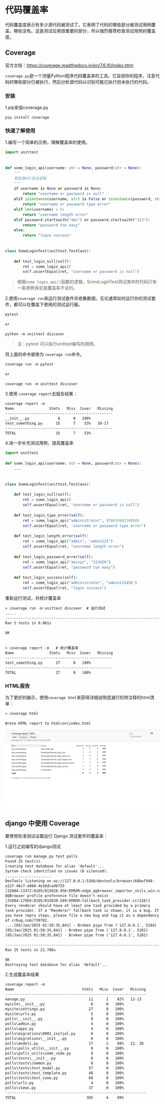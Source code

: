 # 代码覆盖率

代码覆盖度表示有多少源代码被测试了。它表明了代码的哪些部分被测试用例覆盖，哪些没有。这是测试应用很重要的部分，所以强烈推荐检查测试用例的覆盖度。

## Coverage

官方文档：https://coverage.readthedocs.io/en/7.6.10/index.html

`coverage.py`是一个测量Python程序代码覆盖率的工具。它监视你的程序，注意代码的哪些部分已被执行，然后分析源代码以识别可能已执行但未执行的代码。

### 安装

1.pip安装coverage.py

```shell
pip install coverage
```

### 快速了解使用

1.编写一个简单的示例，理解覆盖率的使用。

```python
import unittest


def some_login_api(username: str = None, password:str = None):
    """
    某登录API验证逻辑
    """
    if username is None or password is None:
        return "username or password is null"
    elif isinstance(username, str) is False or isinstance(password, str) is False:
        return "username or password type error"
    elif len(username) < 6:
        return "username length error"
    elif password.startswith("abc") or password.startswith("123"):
        return "password too easy"
    else:
        return "login success"


class SomeLoginTest(unittest.TestCase):

    def test_login_null(self):
        ret = some_login_api()
        self.assertEqual(ret, "username or password is null")
```
> 根据`some_login_api()`函数的逻辑，SomeLoginTest测试类中的代码只有一条用例肯定是覆盖率不全的。

2.使用`coverage run`来运行测试套件并收集数据。无论通常如何运行你的测试套件，都可以在覆盖下使用的测试运行器。

```shell
pytest

or 

python -m unittest discover
```
> 注：pytest 可以执行unittest编写的用例。

将上面的命令替换为 `coverage run`命令。

```shell
coverage run -m pytest

or 

coverage run -m unittest discover
```

3.使用 `coverage report`去报告结果：

```shell
coverage report -m
Name                Stmts   Miss  Cover   Missing
-------------------------------------------------
__init__.py             0      0   100%
test_something.py      15      7    53%   10-17
-------------------------------------------------
TOTAL                  15      7    53%
```

4.进一步补充测试用例，提高覆盖率

```python
import unittest

def some_login_api(username: str = None, password:str = None):
    ...


class SomeLoginTest(unittest.TestCase):

    def test_login_null(self):
        ret = some_login_api()
        self.assertEqual(ret, "username or password is null")

    def test_login_type_error(self):
        ret = some_login_api("administrator", 97843580134958)
        self.assertEqual(ret, "username or password type error")

    def test_login_length_error(self):
        ret = some_login_api("admin", "admin123")
        self.assertEqual(ret, "username length error")

    def test_login_password_error(self):
        ret = some_login_api("abcxyz", "123456")
        self.assertEqual(ret, "password too easy")

    def test_login_success(self):
        ret = some_login_api("administrator", "admin123456")
        self.assertEqual(ret, "login success")
```

重新运行测试，并统计覆盖率

```shell
> coverage run -m unittest discover  # 运行测试
.....
----------------------------------------------------------------------
Ran 5 tests in 0.001s

OK


> coverage report -m   # 统计覆盖率
Name                Stmts   Miss  Cover   Missing
-------------------------------------------------
test_something.py      27      0   100%
-------------------------------------------------
TOTAL                  27      0   100%
```

### HTML报告

为了更好的展示，使用`coverage html`来获得详细说明遗漏行的带注释的html清单：

```shell
> coverage html

Wrote HTML report to htmlcov\index.html
```

![](./images/coverage_html_report.png)

## django 中使用 Coverage


要使用标准测试设置运行 Django 测试套件的覆盖率：

1.运行之前编写的django测试

```shell
coverage run manage.py test polls
Found 25 test(s).
Creating test database for alias 'default'...
System check identified no issues (0 silenced).
.....................
DevTools listening on ws://127.0.0.1:5260/devtools/browser/68bef940-a12f-46c7-a868-4e16dcadb755
[31084:13372:0105/015028.956:ERROR:edge_qqbrowser_importer_utils_win.cc(190)] QQBrowser profile preference file doesn't exist
[31084:17956:0105/015030.569:ERROR:fallback_task_provider.cc(126)] Every renderer should have at least one task provided by a primary task provider. If a "Renderer" fallback task is shown, it is a bug. If you have repro steps, please file a new bug and tag it as a dependency of crbug.com/739782.
....[05/Jan/2025 01:50:35,841] - Broken pipe from ('127.0.0.1', 5284)
[05/Jan/2025 01:50:35,841] - Broken pipe from ('127.0.0.1', 5281)
[05/Jan/2025 01:50:35,841] - Broken pipe from ('127.0.0.1', 5282)

----------------------------------------------------------------------
Ran 25 tests in 21.786s

OK
Destroying test database for alias 'default'...
```

2.生成覆盖率结果

```shell
coverage report -m
Name                               Stmts   Miss  Cover   Missing
----------------------------------------------------------------
manage.py                             11      2    82%   12-13
mysite\__init__.py                     0      0   100%
mysite\settings.py                    27      0   100%
mysite\urls.py                         5      0   100%
polls\__init__.py                      0      0   100%
polls\admin.py                         4      0   100%
polls\apps.py                          4      0   100%
polls\migrations\0001_initial.py       6      0   100%
polls\migrations\__init__.py           0      0   100%
polls\models.py                       17      2    88%   12, 28
polls\polls_utils\__init__.py          0      0   100%
polls\polls_utils\some_code.py         9      0   100%
polls\tests\__init__.py                0      0   100%
polls\tests\common.py                  8      0   100%
polls\tests\test_model.py             57      0   100%
polls\tests\test_template.py          48      0   100%
polls\tests\test_view.py              68      0   100%
polls\urls.py                          4      0   100%
polls\views.py                        37      0   100%
----------------------------------------------------------------
TOTAL                                305      4    99%
```
